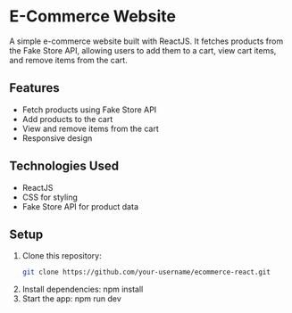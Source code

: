 # E-Commerce Website

A simple e-commerce website built with ReactJS. It fetches products from the Fake Store API, allowing users to add them to a cart, view cart items, and remove items from the cart.

## Features

- Fetch products using Fake Store API
- Add products to the cart
- View and remove items from the cart
- Responsive design

## Technologies Used

- ReactJS
- CSS for styling
- Fake Store API for product data

## Setup

1. Clone this repository:
   ```bash
   git clone https://github.com/your-username/ecommerce-react.git
2. Install dependencies:
   npm install
3. Start the app:
   npm run dev
